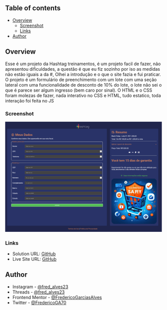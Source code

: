 ## Table of contents

-   [Overview](#overview)
    -   [Screenshot](#screenshot)
    -   [Links](#links)
-   [Author](#author)

## Overview

Esse é um projeto da Hashtag treinamentos, é um projeto facil de fazer, não apresentou dificuldades, a questão é que eu fiz sozinho por iso as medidas não estão iguais a da #, Olhei a introdução e o que o site fazia e fui praticar. O projeto é um formulário de preenchimento com um lote com uma seção lateral com uma funcionalidade de desconto de 10% do lote, o lote não sei o que é parece ser algum ingresso (bem caro por sinal). O HTML e o CSS foram molezas de fazer, nada interativo no CSS e HTML, tudo estatico, toda interação foi feita no JS

### Screenshot

![](./assets/images/Screenshot%202025-02-17%20at%2013-39-14%20HashForms.png)

### Links

-   Solution URL: [GitHub](https://github.com/FredericoGarciasAlves/hashForm)
-   Live Site URL: [GitHub](https://fredericogarciasalves.github.io/hashForm/)

## Author

-   Instagram - [@fred_alves23](https://www.instagram.com/fred_alves23/)
-   Threads - [@fred_alves23](https://www.threads.net/@fred_alves23?hl=pt-br)
-   Frontend Mentor - [@FredericoGarciasAlves](https://www.frontendmentor.io/profile/FredericoGarciasAlves)
-   Twitter - [@FredericoGA70](https://x.com/FredericoGA70)
